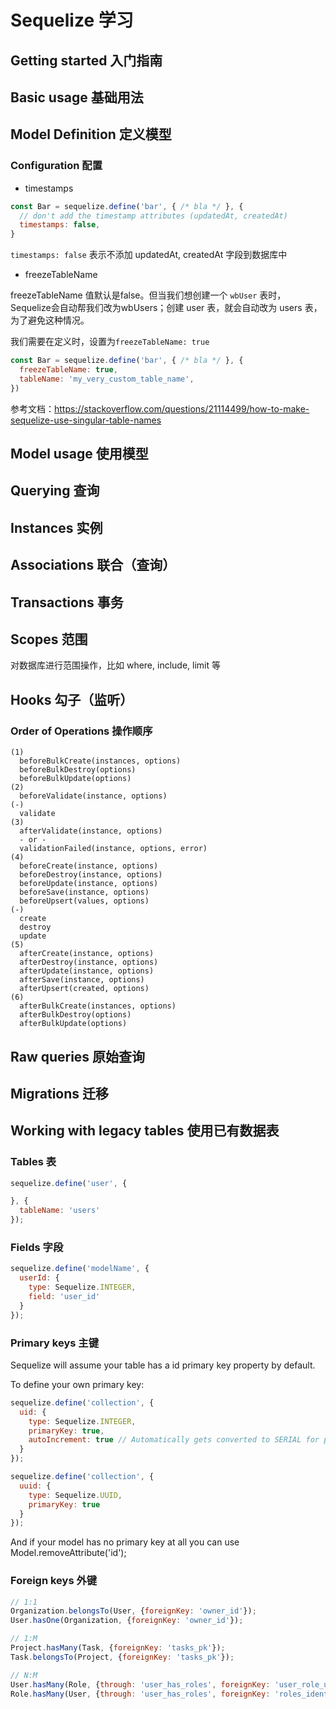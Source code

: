 # Sequelize 学习

## Getting started 入门指南

## Basic usage 基础用法

## Model Definition 定义模型
### Configuration 配置

- timestamps
```javascript
const Bar = sequelize.define('bar', { /* bla */ }, {
  // don't add the timestamp attributes (updatedAt, createdAt)
  timestamps: false,
}
```

`timestamps: false` 表示不添加 updatedAt, createdAt 字段到数据库中

- freezeTableName

freezeTableName 值默认是false。但当我们想创建一个 `wbUser` 表时，Sequelize会自动帮我们改为wbUsers；创建 user 表，就会自动改为 users 表，为了避免这种情况。

我们需要在定义时，设置为`freezeTableName: true`

```javascript
const Bar = sequelize.define('bar', { /* bla */ }, {
  freezeTableName: true,
  tableName: 'my_very_custom_table_name',
})
```

参考文档：https://stackoverflow.com/questions/21114499/how-to-make-sequelize-use-singular-table-names

## Model usage 使用模型

## Querying 查询

## Instances 实例

## Associations 联合（查询）

## Transactions 事务

## Scopes 范围
对数据库进行范围操作，比如 where, include, limit 等

## Hooks 勾子（监听）
### Order of Operations 操作顺序
```
(1)
  beforeBulkCreate(instances, options)
  beforeBulkDestroy(options)
  beforeBulkUpdate(options)
(2)
  beforeValidate(instance, options)
(-)
  validate
(3)
  afterValidate(instance, options)
  - or -
  validationFailed(instance, options, error)
(4)
  beforeCreate(instance, options)
  beforeDestroy(instance, options)
  beforeUpdate(instance, options)
  beforeSave(instance, options)
  beforeUpsert(values, options)
(-)
  create
  destroy
  update
(5)
  afterCreate(instance, options)
  afterDestroy(instance, options)
  afterUpdate(instance, options)
  afterSave(instance, options)
  afterUpsert(created, options)
(6)
  afterBulkCreate(instances, options)
  afterBulkDestroy(options)
  afterBulkUpdate(options)
```

## Raw queries 原始查询

## Migrations 迁移

## Working with legacy tables 使用已有数据表
### Tables 表
```javascript
sequelize.define('user', {

}, {
  tableName: 'users'
});
```

### Fields 字段
```javascript
sequelize.define('modelName', {
  userId: {
    type: Sequelize.INTEGER,
    field: 'user_id'
  }
});
```

### Primary keys 主键

Sequelize will assume your table has a id primary key property by default.

To define your own primary key:
```javascript
sequelize.define('collection', {
  uid: {
    type: Sequelize.INTEGER,
    primaryKey: true,
    autoIncrement: true // Automatically gets converted to SERIAL for postgres
  }
});

sequelize.define('collection', {
  uuid: {
    type: Sequelize.UUID,
    primaryKey: true
  }
});
```

And if your model has no primary key at all you can use Model.removeAttribute('id');

### Foreign keys 外键

```javascript
// 1:1
Organization.belongsTo(User, {foreignKey: 'owner_id'});
User.hasOne(Organization, {foreignKey: 'owner_id'});

// 1:M
Project.hasMany(Task, {foreignKey: 'tasks_pk'});
Task.belongsTo(Project, {foreignKey: 'tasks_pk'});

// N:M
User.hasMany(Role, {through: 'user_has_roles', foreignKey: 'user_role_user_id'});
Role.hasMany(User, {through: 'user_has_roles', foreignKey: 'roles_identifier'});
```
